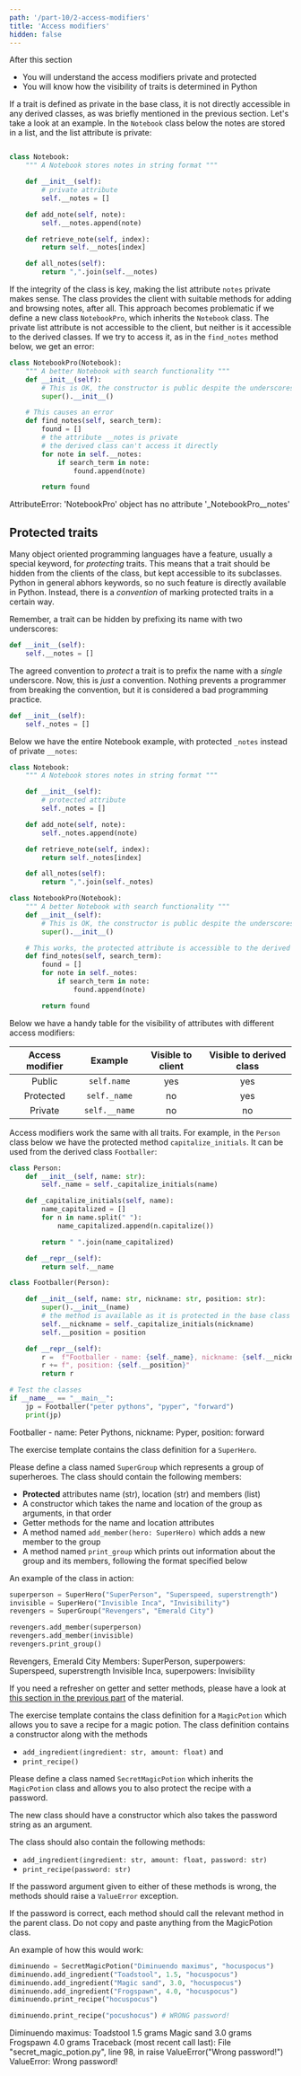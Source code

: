 ```yaml
---
path: '/part-10/2-access-modifiers'
title: 'Access modifiers'
hidden: false
---
```


<text-box variant='learningObjectives' name="Learning objectives">

After this section

- You will understand the access modifiers private and protected
- You will know how the visibility of traits is determined in Python

</text-box>

If a trait is defined as private in the base class, it is not directly accessible in any derived classes, as was briefly mentioned in the previous section. Let's take a look at an example. In the `Notebook` class below the notes are stored in a list, and the list attribute is private:

```python

class Notebook:
    """ A Notebook stores notes in string format """

    def __init__(self):
        # private attribute
        self.__notes = []

    def add_note(self, note):
        self.__notes.append(note)

    def retrieve_note(self, index):
        return self.__notes[index]

    def all_notes(self):
        return ",".join(self.__notes)

```

If the integrity of the class is key, making the list attribute `notes` private makes sense. The class provides the client with suitable methods for adding and browsing notes, after all. This approach becomes problematic if we define a new class `NotebookPro`, which inherits the `Notebook` class. The private list attribute is not accessible to the client, but neither is it accessible to the derived classes. If we try to access it, as in the `find_notes` method below, we get an error:

```python
class NotebookPro(Notebook):
    """ A better Notebook with search functionality """
    def __init__(self):
        # This is OK, the constructor is public despite the underscores
        super().__init__()

    # This causes an error
    def find_notes(self, search_term):
        found = []
        # the attribute __notes is private
        # the derived class can't access it directly
        for note in self.__notes:
            if search_term in note:
                found.append(note)

        return found
```

<sample-output>
    
AttributeError: 'NotebookPro' object has no attribute '_NotebookPro__notes'

</sample-output>

## Protected traits

Many object oriented programming languages have a feature, usually a special keyword, for _protecting_ traits. This means that a trait should be hidden from the clients of the class, but kept accessible to its subclasses. Python in general abhors keywords, so no such feature is directly available in Python. Instead, there is a _convention_ of marking protected traits in a certain way. 

Remember, a trait can be hidden by prefixing its name with two underscores:

```python
def __init__(self):
    self.__notes = []
```

The agreed convention to _protect_ a trait is to prefix the name with a _single_ underscore. Now, this is _just_ a convention. Nothing prevents a programmer from breaking the convention, but it is considered a bad programming practice.

```python
def __init__(self):
    self._notes = []
```

Below we have the entire Notebook example, with protected `_notes` instead of private `__notes`:

```python
class Notebook:
    """ A Notebook stores notes in string format """

    def __init__(self):
        # protected attribute
        self._notes = []

    def add_note(self, note):
        self._notes.append(note)

    def retrieve_note(self, index):
        return self._notes[index]

    def all_notes(self):
        return ",".join(self._notes)

class NotebookPro(Notebook):
    """ A better Notebook with search functionality """
    def __init__(self):
        # This is OK, the constructor is public despite the underscores
        super().__init__()

    # This works, the protected attribute is accessible to the derived class
    def find_notes(self, search_term):
        found = []
        for note in self._notes:
            if search_term in note:
                found.append(note)

        return found

```

Below we have a handy table for the visibility of attributes with different access modifiers:

Access modifier	| Example | Visible to client | Visible to derived class
:--------:|:-------------:|:---:|:----:
Public    | `self.name`   | yes | yes
Protected | `self._name`  | no  | yes
Private   | `self.__name` | no  | no

Access modifiers work the same with all traits. For example, in the `Person` class below we have the protected method `capitalize_initials`. It can be used from the derived class `Footballer`:

```python
class Person:
    def __init__(self, name: str):
        self._name = self._capitalize_initials(name)

    def _capitalize_initials(self, name):
        name_capitalized = []
        for n in name.split(" "):
            name_capitalized.append(n.capitalize())

        return " ".join(name_capitalized)

    def __repr__(self):
        return self.__name

class Footballer(Person):

    def __init__(self, name: str, nickname: str, position: str):
        super().__init__(name)
        # the method is available as it is protected in the base class
        self.__nickname = self._capitalize_initials(nickname)
        self.__position = position

    def __repr__(self):
        r =  f"Footballer - name: {self._name}, nickname: {self.__nickname}"
        r += f", position: {self.__position}"
        return r

# Test the classes
if __name__ == "__main__":
    jp = Footballer("peter pythons", "pyper", "forward")
    print(jp)

```

<sample-output>

Footballer - name: Peter Pythons, nickname: Pyper, position: forward

</sample-output>


<programming-exercise name='Supergroup' tmcname='part10-05_supergroup'>

The exercise template contains the class definition for a `SuperHero`.

Please define a class named `SuperGroup` which represents a group of superheroes. The class should contain the following members:

* **Protected** attributes name (str), location (str) and members (list)
* A constructor which takes the name and location of the group as arguments, in that order
* Getter methods for the name and location attributes
* A method named `add_member(hero: SuperHero)` which adds a new member to the group
* A method named `print_group` which prints out information about the group and its members, following the format specified below

An example of the class in action:

```python
superperson = SuperHero("SuperPerson", "Superspeed, superstrength")
invisible = SuperHero("Invisible Inca", "Invisibility")
revengers = SuperGroup("Revengers", "Emerald City")

revengers.add_member(superperson)
revengers.add_member(invisible)
revengers.print_group()
```

<sample-output>

Revengers, Emerald City
Members:
SuperPerson, superpowers: Superspeed, superstrength
Invisible Inca, superpowers: Invisibility

</sample-output>

If you need a refresher on getter and setter methods, please have a look at [this section in the previous part](/part-9/3-encapsulation#getters-and-setters) of the material.

</programming-exercise>

<programming-exercise name='Secret magic potion' tmcname='part10-06_secret_magic_potion'>

The exercise template contains the class definition for a `MagicPotion` which allows you to save a recipe for a magic potion. The class definition contains a constructor along with the methods

* `add_ingredient(ingredient: str, amount: float)` and
* `print_recipe()`

Please define a class named `SecretMagicPotion` which inherits the `MagicPotion` class and allows you to also protect the recipe with a password.

The new class should have a constructor which also takes the password string as an argument.

The class should also contain the following methods:

* `add_ingredient(ingredient: str, amount: float, password: str)`
* `print_recipe(password: str)`

If the password argument given to either of these methods is wrong, the methods should raise a `ValueError` exception.

If the password is correct, each method should call the relevant method in the parent class. Do not copy and paste anything from the MagicPotion class.

An example of how this would work:

```python
diminuendo = SecretMagicPotion("Diminuendo maximus", "hocuspocus")
diminuendo.add_ingredient("Toadstool", 1.5, "hocuspocus")
diminuendo.add_ingredient("Magic sand", 3.0, "hocuspocus")
diminuendo.add_ingredient("Frogspawn", 4.0, "hocuspocus")
diminuendo.print_recipe("hocuspocus")

diminuendo.print_recipe("pocushocus") # WRONG password!
```

<sample-output>

Diminuendo maximus:
Toadstool 1.5 grams
Magic sand 3.0 grams
Frogspawn 4.0 grams
Traceback (most recent call last):
  File "secret_magic_potion.py", line 98, in <module>
    raise ValueError("Wrong password!")
ValueError: Wrong password!

</sample-output>

</programming-exercise>
